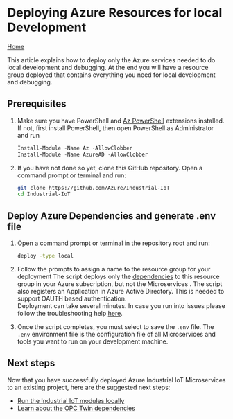 # Deploying Azure Resources for local Development

[Home](readme.md)

This article explains how to deploy only the Azure services needed to do local development and debugging.   At the end you will have a resource group deployed that contains everything you need for local development and debugging.

## Prerequisites

1. Make sure you have PowerShell and [Az PowerShell](https://docs.microsoft.com/en-us/powershell/azure/install-az-ps) extensions installed.  If not, first install PowerShell, then open PowerShell as Administrator and run

   ```powershell
   Install-Module -Name Az -AllowClobber
   Install-Module -Name AzureAD -AllowClobber
   ```

2. If you have not done so yet, clone this GitHub repository.  Open a command prompt or terminal and run:

   ```bash
   git clone https://github.com/Azure/Industrial-IoT
   cd Industrial-IoT
   ```

## Deploy Azure Dependencies and generate .env file

1. Open a command prompt or terminal in the repository root and run:

   ```bash
   deploy -type local
   ```

2. Follow the prompts to assign a name to the resource group for your deployment  The script deploys only the [dependencies](../services/dependencies.md) to this resource group in your Azure subscription, but not the Microservices .  The script also registers an Application in Azure Active Directory.  This is needed to support OAUTH based authentication.  
   Deployment can take several minutes.  In case you run into issues please follow the troubleshooting help [here](howto-deploy-all-in-one.md).

3. Once the script completes, you must select to save the `.env` file.  The `.env` environment file is the configuration file of all Microservices and tools you want to run on your development machine.  

## Next steps

Now that you have successfully deployed Azure Industrial IoT Microservices to an existing project, here are the suggested next steps:

* [Run the Industrial IoT modules locally](../howto-install-iot-edge.md)
* [Learn about the OPC Twin dependencies](../services/dependencies.md)
